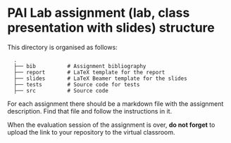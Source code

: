 # PAI Lab assignment (lab, class presentation with slides) structure

This directory is organised as follows:

      .
      ├── bib          # Assignment bibliography
      ├── report       # LaTeX template for the report
      ├── slides       # LaTeX Beamer template for the slides
      ├── tests        # Source code for tests
      ├── src          # Source code

For each assignment there should be a markdown file with the assignment description.
Find that file and follow the instructions in it.

When the evaluation session of the assignment is over, **do not forget** to upload the link to your repository to the virtual classroom.
